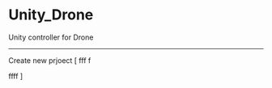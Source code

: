 # Unity_Drone
Unity controller for Drone
_____________________________________________________________________________________________________________________________________________________________________

Create new prjoect 
[ 
fff f

ffff
]
